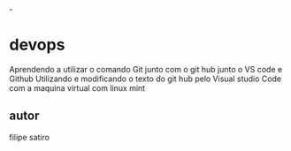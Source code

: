 -[](https://img.shields.io/github/license/filipesatiro/senactatuape?style=for-the-badge)
# devops
Aprendendo a utilizar o comando Git junto com o git hub junto o VS code e Github											Utilizando e modificando o texto do git hub pelo Visual studio Code
com a maquina virtual com linux mint
## autor
filipe satiro
